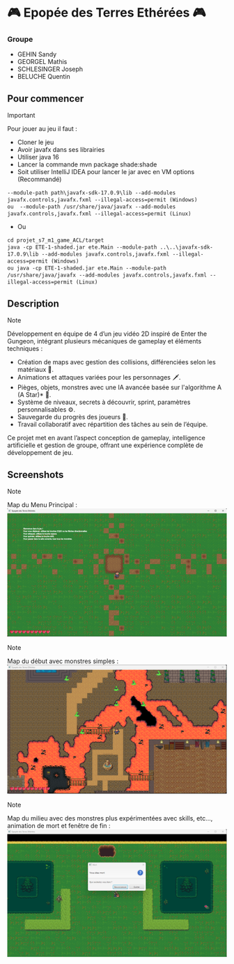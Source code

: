 # 🎮 Epopée des Terres Ethérées 🎮

### Groupe
- GEHIN Sandy
- GEORGEL Mathis
- SCHLESINGER Joseph
- BELUCHE Quentin

## Pour commencer

> [!IMPORTANT]
> Pour jouer au jeu il faut :
> - Cloner le jeu
> - Avoir javafx dans ses librairies
> - Utiliser java 16
> - Lancer la commande mvn package shade:shade
> - Soit utiliser IntelliJ IDEA pour lancer le jar avec en VM options (Recommandé)
``` 
--module-path path\javafx-sdk-17.0.9\lib --add-modules javafx.controls,javafx.fxml --illegal-access=permit (Windows)
ou  --module-path /usr/share/java/javafx --add-modules javafx.controls,javafx.fxml --illegal-access=permit (Linux)
```
- Ou 
```
cd projet_s7_m1_game_ACL/target
java -cp ETE-1-shaded.jar ete.Main --module-path ..\..\javafx-sdk-17.0.9\lib --add-modules javafx.controls,javafx.fxml --illegal-access=permit (Windows)
ou java -cp ETE-1-shaded.jar ete.Main --module-path /usr/share/java/javafx --add-modules javafx.controls,javafx.fxml --illegal-access=permit (Linux)
```

## Description
> [!NOTE]
> Développement en équipe de 4 d’un jeu vidéo 2D inspiré de Enter the Gungeon, intégrant plusieurs mécaniques de gameplay et éléments techniques :
> - Création de maps avec gestion des collisions, différenciées selon les matériaux 🔨.
> - Animations et attaques variées pour les personnages 🗡️.
> - Pièges, objets, monstres avec une IA avancée basée sur l'algorithme A (A Star)* 🤖.
> - Système de niveaux, secrets à découvrir, sprint, paramètres personnalisables ⚙️.
> - Sauvegarde du progrès des joueurs 💾.
> - Travail collaboratif avec répartition des tâches au sein de l’équipe.

Ce projet met en avant l’aspect conception de gameplay, intelligence artificielle et gestion de groupe, offrant une expérience complète de développement de jeu.

## Screenshots
> [!NOTE]
> Map du Menu Principal :
![](https://raw.githubusercontent.com/Onin88/ACL_Game_2D_ETE/master/ScreenShots/screen1.png)

> [!NOTE]
> Map du début avec monstres simples :
![](https://raw.githubusercontent.com/Onin88/ACL_Game_2D_ETE/master/ScreenShots/screen2.png)

> [!NOTE]
> Map du milieu avec des monstres plus expérimentées avec skills, etc..., animation de mort et fenêtre de fin :
![](https://raw.githubusercontent.com/Onin88/ACL_Game_2D_ETE/master/ScreenShots/screen3.png)
